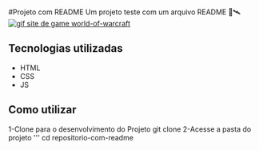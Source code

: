 #Projeto com README
Um projeto teste com um arquivo README 
🚀🛰
[<img src="world-of-warcraft.gif" alt="gif site de game world-of-warcraft">](https://worldofwarcraft.blizzard.com/pt-br/)
## Tecnologias utilizadas
- HTML
- CSS
- JS
## Como utilizar
1-Clone para o desenvolvimento do Projeto
git clone <url>
2-Acesse a pasta do projeto
'''
cd repositorio-com-readme

